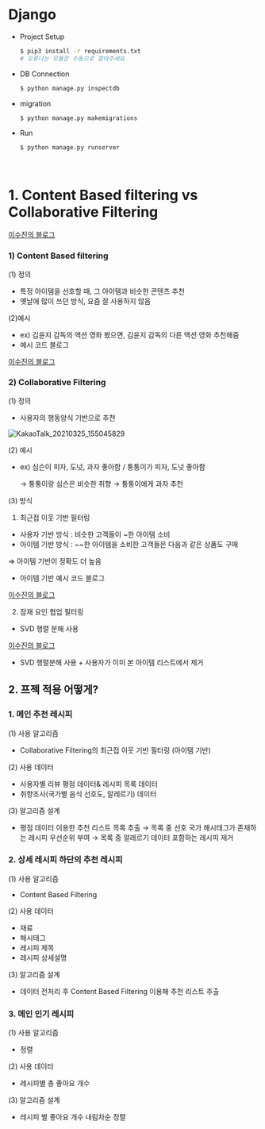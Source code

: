 # Django

- Project Setup

  ```bash
  $ pip3 install -r requirements.txt
  # 오류나는 모듈은 수동으로 깔아주세요
  ```

- DB Connection

  ```bash
  $ python manage.py inspectdb
  ```

- migration

  ``` bash
  $ python manage.py makemigrations
  ```

- Run

  ```bash
  $ python manage.py runserver
  ```

<br>

# 1. Content Based filtering vs Collaborative Filtering

[이수진의 블로그](https://lsjsj92.tistory.com/563)

### 1) Content Based filtering

(1) 정의

- 특정 아이템을 선호할 때, 그 아이템과 비슷한 콘텐츠 추천
- 옛날에 많이 쓰던 방식, 요즘 잘 사용하지 않음

(2)예시

- ex) 김윤지 감독의 액션 영화 봤으면, 김윤지 감독의 다른 액션 영화 추천해줌
- 예시 코드 블로그

[이수진의 블로그](https://lsjsj92.tistory.com/565?category=853217)

### 2) Collaborative Filtering
(1) 정의

- 사용자의 행동양식 기반으로 추천

![KakaoTalk_20210325_155045829](/uploads/836d4e02d5562282f6e50b2d584fbdf6/KakaoTalk_20210325_155045829.png)

(2) 예시

- ex) 심슨이 피자, 도넛, 과자 좋아함 / 퉁퉁이가 피자, 도넛 좋아함

    → 퉁퉁이랑 심슨은 비슷한 취향 → 퉁퉁이에게 과자 추천

(3) 방식

1) 최근접 이웃 기반 필터링

- 사용자 기반 방식 : 비슷한 고객들이 ~한 아이템 소비
- 아이템 기반 방식 : ~~한 아이템을 소비한 고객들은 다음과 같은 상품도 구매

⇒ 아이템 기반이 정확도 더 높음

- 아이템 기반 예시 코드 블로그

[이수진의 블로그](https://lsjsj92.tistory.com/568)

2) 잠재 요인 협업 필터링

- SVD 행렬 분해 사용

[이수진의 블로그](https://lsjsj92.tistory.com/569?category=853217)

- SVD 행렬분해 사용 + 사용자가 이미 본 아이템 리스트에서 제거

[](https://lsjsj92.tistory.com/570?category=853217)

## 2. 프젝 적용 어떻게?

### 1. 메인 추천 레시피

(1) 사용 알고리즘

- Collaborative Filtering의 최근접 이웃 기반 필터링 (아이템 기반)

(2) 사용 데이터 

- 사용자별 리뷰 평점 데이터& 레시피 목록 데이터
- 취향조사(국가별 음식 선호도, 알레르기) 데이터

(3) 알고리즘 설계

- 평점 데이터 이용한 추천 리스트 목록 추출 → 목록 중 선호 국가 해시태그가 존재하는 레시피 우선순위 부여 →  목록 중 알레르기 데이터 포함하는 레시피 제거

### 2. 상세 레시피 하단의 추천 레시피

(1) 사용 알고리즘

- Content Based Filtering

(2) 사용 데이터

- 재료
- 해시태그
- 레시피 제목
- 레시피 상세설명

(3) 알고리즘 설계

- 데이터 전처리 후 Content Based Filtering 이용해 추천 리스트 추출

### 3. 메인 인기 레시피

(1) 사용 알고리즘

- 정렬

(2) 사용 데이터

- 레시피별 총 좋아요 개수

(3) 알고리즘 설계

- 레시피 별 좋아요 개수 내림차순 정렬
